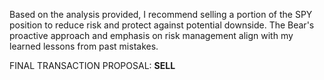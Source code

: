 Based on the analysis provided, I recommend selling a portion of the SPY position to reduce risk and protect against potential downside. The Bear's proactive approach and emphasis on risk management align with my learned lessons from past mistakes.

FINAL TRANSACTION PROPOSAL: **SELL**